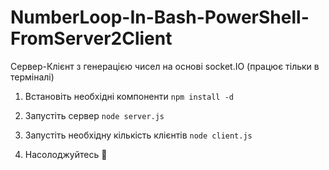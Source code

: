 # NumberLoop-In-Bash-PowerShell-FromServer2Client

Сервер-Клієнт з генерацією чисел на основі socket.IO (працює тільки в терміналі)

1) Встановіть необхідні компоненти `npm install -d`

2) Запустіть сервер `node server.js`

3) Запустіть необхідну кількість клієнтів `node client.js`

4) Насолоджуйтесь 🤠
